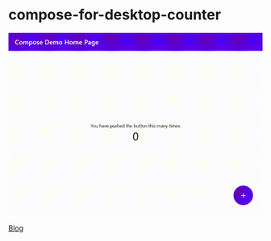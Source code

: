 # compose-for-desktop-counter

![](https://github.com/someh2705/compose-for-desktop-counter/blob/master/result/JetpackDesktopWindow%202021-12-13%2019-05-34.gif?raw=true)

[Blog](https://velog.io/@someh/Compose-for-Desktop-%EC%BD%94%EB%93%9C-%EB%B6%84%EC%84%9D)
